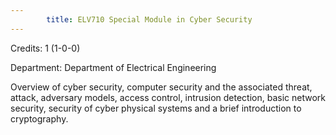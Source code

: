 ```yaml
---
        title: ELV710 Special Module in Cyber Security
---
```

Credits: 1 (1-0-0)

Department: Department of Electrical Engineering

Overview of cyber security, computer security and the associated threat, attack, adversary models, access control, intrusion detection, basic network security, security of cyber physical systems and a brief introduction to cryptography.